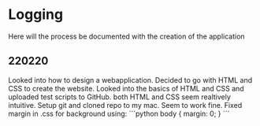 # Logging
Here will the process be documented with the creation of the application

## 220220
Looked into how to design a webapplication. Decided to go with HTML and CSS to create the website. Looked into the basics of HTML and CSS and uploaded test scripts to GitHub. both HTML and CSS seem realtively intuitive. Setup git and cloned repo to my mac. Seem to work fine. Fixed margin in .css for background using:
´´´python
body {
    margin: 0;
}
´´´ 